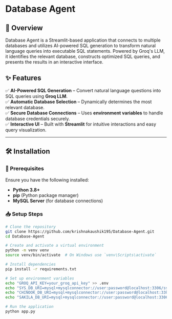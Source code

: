 # Database Agent

## 🚀 Overview
Database Agent is a Streamlit-based application that connects to multiple databases and utilizes AI-powered SQL generation to transform natural language queries into executable SQL statements. Powered by Groq's LLM, it identifies the relevant database, constructs optimized SQL queries, and presents the results in an interactive interface.

## ✨ Features
✅ **AI-Powered SQL Generation** – Convert natural language questions into SQL queries using **Groq LLM**.  
✅ **Automatic Database Selection** – Dynamically determines the most relevant database.  
✅ **Secure Database Connections** – Uses **environment variables** to handle database credentials securely.  
✅ **Interactive UI** – Built with **Streamlit** for intuitive interactions and easy query visualization.  

---

## 🛠 Installation  

### 📌 Prerequisites  
Ensure you have the following installed:  
- **Python 3.8+**  
- **pip** (Python package manager)  
- **MySQL Server** (for database connections)  

### 📥 Setup Steps  

```sh
# Clone the repository
git clone https://github.com/krishnakaushik195/Database-Agent.git
cd Database-Agent

# Create and activate a virtual environment
python -m venv venv
source venv/bin/activate  # On Windows use `venv\Scripts\activate`

# Install dependencies
pip install -r requirements.txt

# Set up environment variables
echo "GROQ_API_KEY=your_groq_api_key" >> .env
echo "SYS_DB_URI=mysql+mysqlconnector://user:password@localhost:3306/sys" >> .env
echo "CHINOOK_DB_URI=mysql+mysqlconnector://user:password@localhost:3306/chinook" >> .env
echo "SAKILA_DB_URI=mysql+mysqlconnector://user:password@localhost:3306/sakila" >> .env

# Run the application
python app.py
